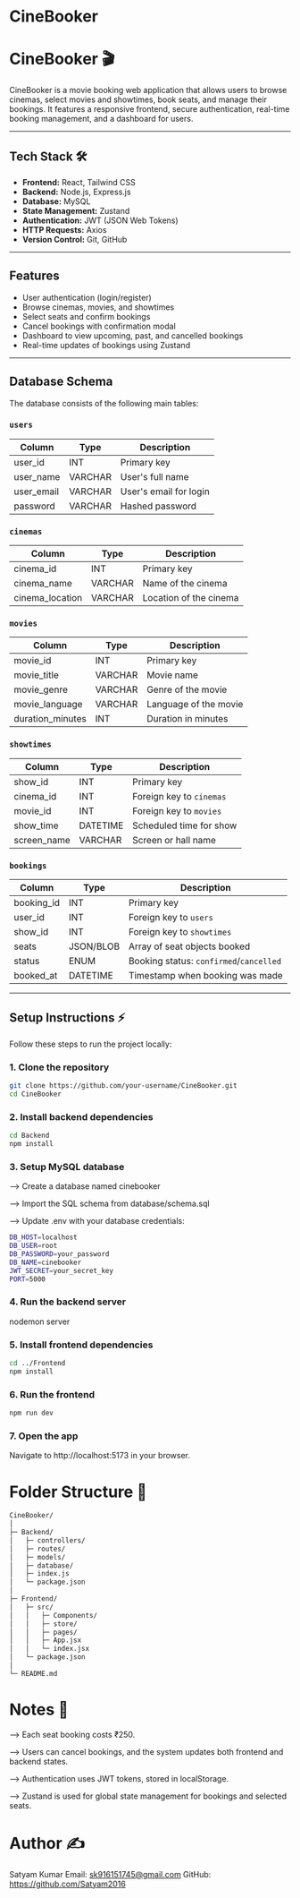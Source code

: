 # CineBooker

# CineBooker 🎬

CineBooker is a movie booking web application that allows users to browse cinemas, select movies and showtimes, book seats, and manage their bookings. It features a responsive frontend, secure authentication, real-time booking management, and a dashboard for users.

---

## Tech Stack 🛠️

- **Frontend:** React, Tailwind CSS  
- **Backend:** Node.js, Express.js  
- **Database:** MySQL  
- **State Management:** Zustand  
- **Authentication:** JWT (JSON Web Tokens)  
- **HTTP Requests:** Axios  
- **Version Control:** Git, GitHub  

---

## Features 

- User authentication (login/register)  
- Browse cinemas, movies, and showtimes  
- Select seats and confirm bookings  
- Cancel bookings with confirmation modal  
- Dashboard to view upcoming, past, and cancelled bookings  
- Real-time updates of bookings using Zustand  

---

## Database Schema 

The database consists of the following main tables:

### `users`
| Column       | Type        | Description                |
| ------------ | ----------- | -------------------------- |
| user_id      | INT         | Primary key                |
| user_name    | VARCHAR     | User's full name           |
| user_email   | VARCHAR     | User's email for login     |
| password     | VARCHAR     | Hashed password            |

### `cinemas`
| Column        | Type        | Description            |
| ------------- | ----------- | -------------------- |
| cinema_id     | INT         | Primary key          |
| cinema_name   | VARCHAR     | Name of the cinema   |
| cinema_location | VARCHAR   | Location of the cinema |

### `movies`
| Column        | Type        | Description             |
| ------------- | ----------- | ---------------------- |
| movie_id      | INT         | Primary key             |
| movie_title   | VARCHAR     | Movie name             |
| movie_genre   | VARCHAR     | Genre of the movie     |
| movie_language | VARCHAR    | Language of the movie  |
| duration_minutes | INT      | Duration in minutes    |

### `showtimes`
| Column        | Type        | Description               |
| ------------- | ----------- | ------------------------ |
| show_id       | INT         | Primary key              |
| cinema_id     | INT         | Foreign key to `cinemas` |
| movie_id      | INT         | Foreign key to `movies`  |
| show_time     | DATETIME    | Scheduled time for show  |
| screen_name   | VARCHAR     | Screen or hall name      |

### `bookings`
| Column        | Type        | Description                       |
| ------------- | ----------- | --------------------------------- |
| booking_id    | INT         | Primary key                       |
| user_id       | INT         | Foreign key to `users`            |
| show_id       | INT         | Foreign key to `showtimes`        |
| seats         | JSON/BLOB   | Array of seat objects booked      |
| status        | ENUM        | Booking status: `confirmed`/`cancelled` |
| booked_at     | DATETIME    | Timestamp when booking was made   |

---

## Setup Instructions ⚡

Follow these steps to run the project locally:

### 1. Clone the repository
```bash
git clone https://github.com/your-username/CineBooker.git
cd CineBooker
```

### 2. Install backend dependencies
```bash
cd Backend
npm install
```

### 3. Setup MySQL database

--> Create a database named cinebooker

--> Import the SQL schema from database/schema.sql

--> Update .env with your database credentials:

```bash
DB_HOST=localhost
DB_USER=root
DB_PASSWORD=your_password
DB_NAME=cinebooker
JWT_SECRET=your_secret_key
PORT=5000
```

### 4. Run the backend server

nodemon server

### 5. Install frontend dependencies

```bash
cd ../Frontend
npm install
```

### 6. Run the frontend

```bash
npm run dev
```

### 7. Open the app
Navigate to http://localhost:5173 in your browser.


# Folder Structure 📂

```bash
CineBooker/
│
├─ Backend/
│   ├─ controllers/
│   ├─ routes/
│   ├─ models/
│   ├─ database/
│   ├─ index.js
│   └─ package.json
│
├─ Frontend/
│   ├─ src/
│   │   ├─ Components/
│   │   ├─ store/
│   │   ├─ pages/
│   │   ├─ App.jsx
│   │   └─ index.jsx
│   └─ package.json
│
└─ README.md

```

# Notes 📝

--> Each seat booking costs ₹250.

--> Users can cancel bookings, and the system updates both frontend and backend states.

--> Authentication uses JWT tokens, stored in localStorage.

--> Zustand is used for global state management for bookings and selected seats.


# Author ✍️

Satyam Kumar
Email: sk916151745@gmail.com
GitHub: https://github.com/Satyam2016


